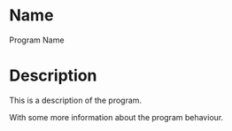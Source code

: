 # Name

Program Name

# Description

This is a description of the program.

With some more information about the program behaviour.
